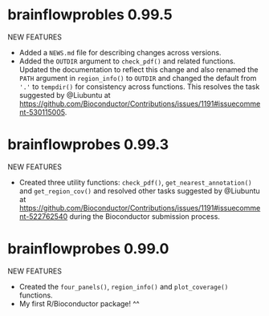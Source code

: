 # brainflowprobles 0.99.5

NEW FEATURES

* Added a `NEWS.md` file for describing changes across versions.
* Added the `OUTDIR` argument to `check_pdf()` and related functions. Updated
the documentation to reflect this change and also renamed the `PATH` argument
in `region_info()` to `OUTDIR` and changed the default from `'.'` to
`tempdir()` for consistency across functions. This resolves the task suggested
by @Liubuntu at https://github.com/Bioconductor/Contributions/issues/1191#issuecomment-530115005.

# brainflowprobes 0.99.3

NEW FEATURES

* Created three utility functions: `check_pdf()`, `get_nearest_annotation()`
and `get_region_cov()` and resolved other tasks suggested by
@Liubuntu at https://github.com/Bioconductor/Contributions/issues/1191#issuecomment-522762540
during the Bioconductor submission process.

# brainflowprobes 0.99.0

NEW FEATURES

* Created the `four_panels()`, `region_info()` and `plot_coverage()` functions.
* My first R/Bioconductor package! ^^

